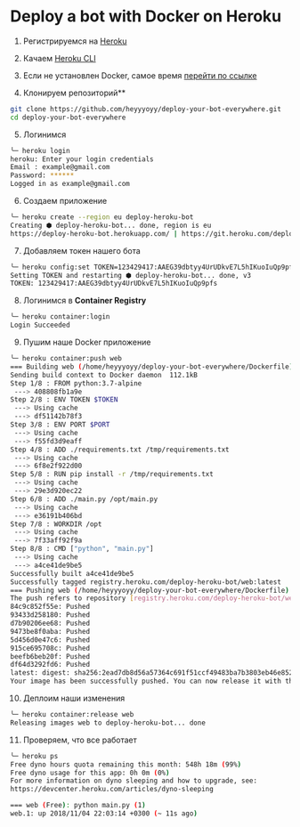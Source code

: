 # Deploy a bot with Docker on Heroku

1. Регистрируемся на [Heroku](https://signup.heroku.com/)

2. Качаем [Heroku CLI](https://devcenter.heroku.com/articles/getting-started-with-python#set-up)

3. Если не установлен Docker, самое время [перейти по ссылке](https://docs.docker.com/install/)

4. Клонируем репозиторий**
  ```bash
  git clone https://github.com/heyyyoyy/deploy-your-bot-everywhere.git
  cd deploy-your-bot-everywhere 
  ```
5. Логинимся
```bash
╰─ heroku login
heroku: Enter your login credentials
Email : example@gmail.com
Password: ******
Logged in as example@gmail.com
```
6. Создаем приложение
```bash
╰─ heroku create --region eu deploy-heroku-bot                          
Creating ⬢ deploy-heroku-bot... done, region is eu
https://deploy-heroku-bot.herokuapp.com/ | https://git.heroku.com/deploy-heroku-bot.git
```
7. Добавляем токен нашего бота 
```bash
╰─ heroku config:set TOKEN=123429417:AAEG39dbtyy4UrUDkvE7L5hIKuoIuQp9pfs
Setting TOKEN and restarting ⬢ deploy-heroku-bot... done, v3
TOKEN: 123429417:AAEG39dbtyy4UrUDkvE7L5hIKuoIuQp9pfs
```
8. Логинимся в **Container Registry**
```bash
╰─ heroku container:login
Login Succeeded
```
9. Пушим наше Docker приложение
```bash
╰─ heroku container:push web
=== Building web (/home/heyyyoyy/deploy-your-bot-everywhere/Dockerfile)
Sending build context to Docker daemon  112.1kB
Step 1/8 : FROM python:3.7-alpine
 ---> 408808fb1a9e
Step 2/8 : ENV TOKEN $TOKEN
 ---> Using cache
 ---> df51142b78f3
Step 3/8 : ENV PORT $PORT
 ---> Using cache
 ---> f55fd3d9eaff
Step 4/8 : ADD ./requirements.txt /tmp/requirements.txt
 ---> Using cache
 ---> 6f8e2f922d00
Step 5/8 : RUN pip install -r /tmp/requirements.txt
 ---> Using cache
 ---> 29e3d920ec22
Step 6/8 : ADD ./main.py /opt/main.py
 ---> Using cache
 ---> e36191b406bd
Step 7/8 : WORKDIR /opt
 ---> Using cache
 ---> 7f33aff92f9a
Step 8/8 : CMD ["python", "main.py"]
 ---> Using cache
 ---> a4ce41de9be5
Successfully built a4ce41de9be5
Successfully tagged registry.heroku.com/deploy-heroku-bot/web:latest
=== Pushing web (/home/heyyyoyy/deploy-your-bot-everywhere/Dockerfile)
The push refers to repository [registry.heroku.com/deploy-heroku-bot/web]
84c9c852f55e: Pushed 
93433d258180: Pushed 
d7b90206ee68: Pushed 
9473be8f0aba: Pushed 
5d456d0e47c6: Pushed 
915ce695708c: Pushed 
beefb6beb20f: Pushed 
df64d3292fd6: Pushed 
latest: digest: sha256:2ead7db8d56a57364c691f51ccf49483ba7b3803eb46e8525d17d25fc04be088 size: 1994
Your image has been successfully pushed. You can now release it with the 'container:release' command.
```
10. Деплоим наши изменения
```bash
╰─ heroku container:release web
Releasing images web to deploy-heroku-bot... done
```
11. Проверяем, что все работает
```bash
╰─ heroku ps
Free dyno hours quota remaining this month: 548h 18m (99%)
Free dyno usage for this app: 0h 0m (0%)
For more information on dyno sleeping and how to upgrade, see:
https://devcenter.heroku.com/articles/dyno-sleeping

=== web (Free): python main.py (1)
web.1: up 2018/11/04 22:03:14 +0300 (~ 11s ago)
```
